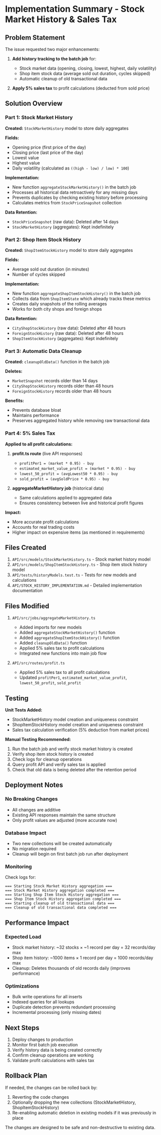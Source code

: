 # Implementation Summary - Stock Market History & Sales Tax

## Problem Statement

The issue requested two major enhancements:

1. **Add history tracking to the batch job** for:
   - Stock market data (opening, closing, lowest, highest, daily volatility)
   - Shop item stock data (average sold out duration, cycles skipped)
   - Automatic cleanup of old transactional data

2. **Apply 5% sales tax** to profit calculations (deducted from sold price)

## Solution Overview

### Part 1: Stock Market History

**Created:** `StockMarketHistory` model to store daily aggregates

**Fields:**
- Opening price (first price of the day)
- Closing price (last price of the day)
- Lowest value
- Highest value  
- Daily volatility (calculated as `((high - low) / low) * 100`)

**Implementation:**
- New function `aggregateStockMarketHistory()` in the batch job
- Processes all historical data retroactively for any missing days
- Prevents duplicates by checking existing history before processing
- Calculates metrics from `StockPriceSnapshot` collection

**Data Retention:**
- `StockPriceSnapshot` (raw data): Deleted after 14 days
- `StockMarketHistory` (aggregates): Kept indefinitely

### Part 2: Shop Item Stock History

**Created:** `ShopItemStockHistory` model to store daily aggregates

**Fields:**
- Average sold out duration (in minutes)
- Number of cycles skipped

**Implementation:**
- New function `aggregateShopItemStockHistory()` in the batch job
- Collects data from `ShopItemState` which already tracks these metrics
- Creates daily snapshots of the rolling averages
- Works for both city shops and foreign shops

**Data Retention:**
- `CityShopStockHistory` (raw data): Deleted after 48 hours
- `ForeignStockHistory` (raw data): Deleted after 48 hours
- `ShopItemStockHistory` (aggregates): Kept indefinitely

### Part 3: Automatic Data Cleanup

**Created:** `cleanupOldData()` function in the batch job

**Deletes:**
- `MarketSnapshot` records older than 14 days
- `CityShopStockHistory` records older than 48 hours
- `ForeignStockHistory` records older than 48 hours

**Benefits:**
- Prevents database bloat
- Maintains performance
- Preserves aggregated history while removing raw transactional data

### Part 4: 5% Sales Tax

**Applied to all profit calculations:**

1. **profit.ts route** (live API responses)
   - `profitPer1 = (market * 0.95) - buy`
   - `estimated_market_value_profit = (market * 0.95) - buy`
   - `lowest_50_profit = (avgLowest50 * 0.95) - buy`
   - `sold_profit = (avgSoldPrice * 0.95) - buy`

2. **aggregateMarketHistory job** (historical data)
   - Same calculations applied to aggregated data
   - Ensures consistency between live and historical profit figures

**Impact:**
- More accurate profit calculations
- Accounts for real trading costs
- Higher impact on expensive items (as mentioned in requirements)

## Files Created

1. `API/src/models/StockMarketHistory.ts` - Stock market history model
2. `API/src/models/ShopItemStockHistory.ts` - Shop item stock history model
3. `API/tests/historyModels.test.ts` - Tests for new models and calculations
4. `API/STOCK_HISTORY_IMPLEMENTATION.md` - Detailed implementation documentation

## Files Modified

1. `API/src/jobs/aggregateMarketHistory.ts`
   - Added imports for new models
   - Added `aggregateStockMarketHistory()` function
   - Added `aggregateShopItemStockHistory()` function
   - Added `cleanupOldData()` function
   - Applied 5% sales tax to profit calculations
   - Integrated new functions into main job flow

2. `API/src/routes/profit.ts`
   - Applied 5% sales tax to all profit calculations
   - Updated `profitPer1`, `estimated_market_value_profit`, `lowest_50_profit`, `sold_profit`

## Testing

**Unit Tests Added:**
- StockMarketHistory model creation and uniqueness constraint
- ShopItemStockHistory model creation and uniqueness constraint
- Sales tax calculation verification (5% deduction from market prices)

**Manual Testing Recommended:**
1. Run the batch job and verify stock market history is created
2. Verify shop item stock history is created
3. Check logs for cleanup operations
4. Query profit API and verify sales tax is applied
5. Check that old data is being deleted after the retention period

## Deployment Notes

### No Breaking Changes
- All changes are additive
- Existing API responses maintain the same structure
- Only profit values are adjusted (more accurate now)

### Database Impact
- Two new collections will be created automatically
- No migration required
- Cleanup will begin on first batch job run after deployment

### Monitoring
Check logs for:
```
=== Starting Stock Market History aggregation ===
=== Stock Market History aggregation completed ===
=== Starting Shop Item Stock History aggregation ===
=== Shop Item Stock History aggregation completed ===
=== Starting cleanup of old transactional data ===
=== Cleanup of old transactional data completed ===
```

## Performance Impact

### Expected Load
- Stock market history: ~32 stocks × ~1 record per day = 32 records/day max
- Shop item history: ~1000 items × 1 record per day = 1000 records/day max
- Cleanup: Deletes thousands of old records daily (improves performance)

### Optimizations
- Bulk write operations for all inserts
- Indexed queries for all lookups
- Duplicate detection prevents redundant processing
- Incremental processing (only missing dates)

## Next Steps

1. Deploy changes to production
2. Monitor first batch job execution
3. Verify history data is being created correctly
4. Confirm cleanup operations are working
5. Validate profit calculations with sales tax

## Rollback Plan

If needed, the changes can be rolled back by:
1. Reverting the code changes
2. Optionally dropping the new collections (StockMarketHistory, ShopItemStockHistory)
3. Re-enabling automatic deletion in existing models if it was previously in place

The changes are designed to be safe and non-destructive to existing data.
